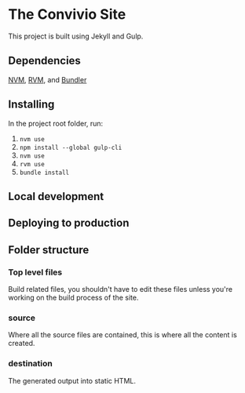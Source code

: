 # The Convivio Site

This project is built using Jekyll and Gulp.

## Dependencies

[NVM](https://github.com/creationix/nvm), [RVM](https://rvm.io/), and [Bundler](http://bundler.io/)

## Installing

In the project root folder, run:
1. `nvm use`
1. `npm install --global gulp-cli`
1. `nvm use`
1. `rvm use`
1. `bundle install`

## Local development

## Deploying to production

## Folder structure

### Top level files

Build related files, you shouldn't have to edit these  files unless you're working on the build process of the site.

### source

Where all the source files are contained, this is where all the content is created.

### destination

The generated output into static HTML.
